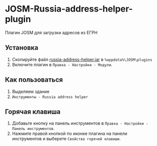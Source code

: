 # JOSM-Russia-address-helper-plugin
Плагин JOSM для загрузки адресов из ЕГРН

## Установка

1. Скопируйте файл [russia-address-helper.jar](https://github.com/De-Luxis/JOSM-Russia-address-helper-plugin/releases/latest/download/russia-address-helper.jar) в `%appdata%\JOSM\plugins`
2. Включите плагин в `Правка - Настройки - Модули`. 

## Как пользоваться

1. Выделяем здание
2. `Инструменты - Russia address helper`

## Горячая клавиша

1. Добавьте кнопку на панель инструментов в  `Правка - Настройки - Панель инструментов`. 
2. Нажмите правой кнопкой по иконке плагина на панели инструментов и выберете `Свойства горячей клавиши`.
